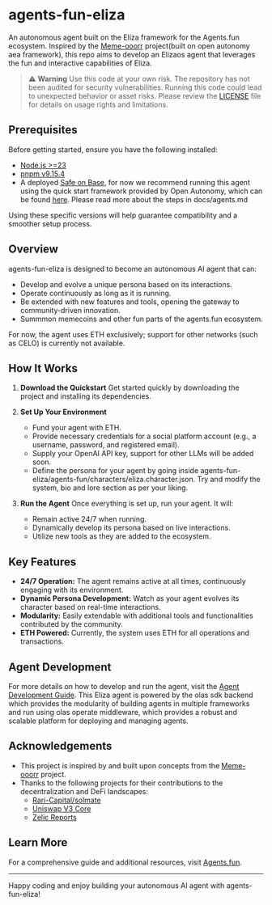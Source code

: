 # agents-fun-eliza

An autonomous agent built on the Eliza framework for the Agents.fun ecosystem. Inspired by the [Meme-ooorr](https://github.com/dvilelaf/memeooorr) project(built on open autonomy aea framework), this repo aims to develop an Elizaos agent that leverages the fun and interactive capabilities of Eliza.

> :warning: **Warning**
> Use this code at your own risk. The repository has not been audited for security vulnerabilities. Running this code could lead to unexpected behavior or asset risks. Please review the [LICENSE](./LICENSE) file for details on usage rights and limitations.

## Prerequisites

Before getting started, ensure you have the following installed:

- [Node.js >=23](https://nodejs.org/en/download)
- [pnpm v9.15.4](https://pnpm.io/installation)
- A deployed [Safe on Base](https://app.safe.global/welcome), for now we recommend running this agent using the quick start framework provided by Open Autonomy, which can be found [here](https://github.com/valory-xyz/docs/blob/main/docs/olas-sdk/index.md).
Please read more about the steps in docs/agents.md

Using these specific versions will help guarantee compatibility and a smoother setup process.

## Overview

agents-fun-eliza is designed to become an autonomous AI agent that can:
- Develop and evolve a unique persona based on its interactions.
- Operate continuously as long as it is running.
- Be extended with new features and tools, opening the gateway to community-driven innovation.
- Summmon memecoins and other fun parts of the agents.fun ecosystem.

For now, the agent uses ETH exclusively; support for other networks (such as CELO) is currently not available.

## How It Works

1. **Download the Quickstart**
   Get started quickly by downloading the project and installing its dependencies.

2. **Set Up Your Environment**
   - Fund your agent with ETH.
   - Provide necessary credentials for a social platform account (e.g., a username, password, and registered email).
   - Supply your OpenAI API key, support for other LLMs will be added soon.
   - Define the persona for your agent by going inside agents-fun-eliza/agents-fun/characters/eliza.character.json. Try and modify the system, bio and lore section as per your liking.

3. **Run the Agent**
   Once everything is set up, run your agent. It will:
   - Remain active 24/7 when running.
   - Dynamically develop its persona based on live interactions.
   - Utilize new tools as they are added to the ecosystem.

## Key Features

- **24/7 Operation:** The agent remains active at all times, continuously engaging with its environment.
- **Dynamic Persona Development:** Watch as your agent evolves its character based on real-time interactions.
- **Modularity:** Easily extendable with additional tools and functionalities contributed by the community.
- **ETH Powered:** Currently, the system uses ETH for all operations and transactions.

## Agent Development

For more details on how to develop and run the agent, visit the [Agent Development Guide](docs/agents.md). This Eliza agent is powered by the olas sdk backend which provides the modularity of building agents in multiple frameworks and run using olas operate middleware, which provides a robust and scalable platform for deploying and managing agents.


## Acknowledgements

- This project is inspired by and built upon concepts from the [Meme-ooorr](https://github.com/dvilelaf/memeooorr) project.
- Thanks to the following projects for their contributions to the decentralization and DeFi landscapes:
  - [Rari-Capital/solmate](https://github.com/Rari-Capital/solmate)
  - [Uniswap V3 Core](https://github.com/Uniswap/v3-core)
  - [Zelic Reports](https://reports.zellic.io/publications/beefy-uniswapv3/sections/observation-cardinality-observation-cardinality)

## Learn More

For a comprehensive guide and additional resources, visit [Agents.fun](https://agents.fun).

---

Happy coding and enjoy building your autonomous AI agent with agents-fun-eliza!
